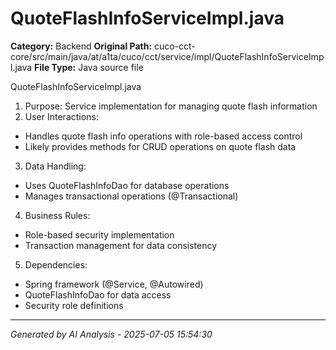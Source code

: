 # QuoteFlashInfoServiceImpl.java

**Category:** Backend
**Original Path:** cuco-cct-core/src/main/java/at/a1ta/cuco/cct/service/impl/QuoteFlashInfoServiceImpl.java
**File Type:** Java source file

QuoteFlashInfoServiceImpl.java
1. Purpose: Service implementation for managing quote flash information
2. User Interactions:
- Handles quote flash info operations with role-based access control
- Likely provides methods for CRUD operations on quote flash data

3. Data Handling:
- Uses QuoteFlashInfoDao for database operations
- Manages transactional operations (@Transactional)

4. Business Rules:
- Role-based security implementation
- Transaction management for data consistency

5. Dependencies:
- Spring framework (@Service, @Autowired)
- QuoteFlashInfoDao for data access
- Security role definitions

---
*Generated by AI Analysis - 2025-07-05 15:54:30*
